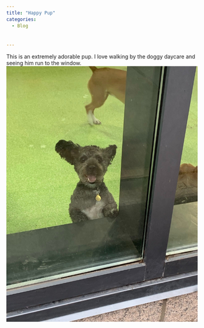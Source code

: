 ```yaml
---
title: "Happy Pup"
categories:
  - Blog

  
---
```


This is an extremely adorable pup. I love walking by the doggy daycare and seeing him run to the window. 
![Happy black pup](/assets/images/happy_dog.jpeg)